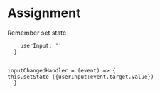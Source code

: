 # Assignment

Remember set state

```state = {
    userInput: ''
  }


inputChangedHandler = (event) => {
this.setState ({userInput:event.target.value})
  }

```
